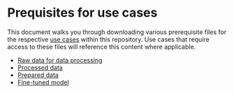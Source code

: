# Prequisites for use cases

This document walks you through downloading various prerequisite files for the respective [use cases](/use-cases) within this repository. Use cases that require access to these files will reference this content where applicable.

- [Raw data for data processing](/use-cases/prerequisites/raw-data.md)
- [Processed data](/use-cases/prerequisites/processed-data.md)
- [Prepared data](/use-cases/prerequisites/prepared-data.md)
- [Fine-tuned model](/use-cases/prerequisites/fine-tuned-model.md)
